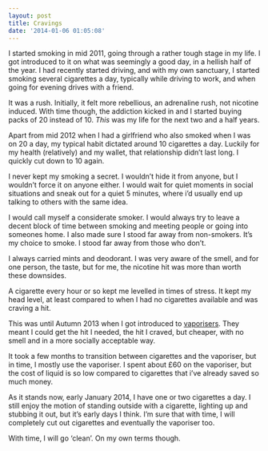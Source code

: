 ```yaml
---
layout: post
title: Cravings
date: '2014-01-06 01:05:08'
---
```


I started smoking in mid 2011, going through a rather tough stage in my life. I got introduced to it on what was seemingly a good day, in a hellish half of the year. I had recently started driving, and with my own sanctuary, I started smoking several cigarettes a day, typically while driving to work, and when going for evening drives with a friend.

It was a rush. Initially, it felt more rebellious, an adrenaline rush, not nicotine induced. With time though, the addiction kicked in and I started buying packs of 20 instead of 10. _This_ was my life for the next two and a half years.

Apart from mid 2012 when I had a girlfriend who also smoked when I was on 20 a day, my typical habit dictated around 10 cigarettes a day. Luckily for my health (relatively) and my wallet, that relationship didn’t last long. I quickly cut down to 10 again.

I never kept my smoking a secret. I wouldn’t hide it from anyone, but I wouldn’t force it on anyone either. I would wait for quiet moments in social situations and sneak out for a quiet 5 minutes, where i’d usually end up talking to others with the same idea.

I would call myself a considerate smoker. I would always try to leave a decent block of time between smoking and meeting people or going into someones home. I also made sure I stood far away from non-smokers. It’s my choice to smoke. I stood far away from those who don’t.

I always carried mints and deodorant. I was very aware of the smell, and for one person, the taste, but for me, the nicotine hit was more than worth these downsides.

A cigarette every hour or so kept me levelled in times of stress. It kept my head level, at least compared to when I had no cigarettes available and was craving a hit.

This was until Autumn 2013 when I got introduced to [vaporisers](http://en.wikipedia.org/wiki/Electronic_cigarette). They meant I could get the hit I needed, the hit I craved, but cheaper, with no smell and in a more socially acceptable way.

It took a few months to transition between cigarettes and the vaporiser, but in time, I mostly use the vaporiser. I spent about £60 on the vaporiser, but the cost of liquid is so low compared to cigarettes that i’ve already saved so much money.

As it stands now, early January 2014, I have one or two cigarettes a day. I still enjoy the motion of standing outside with a cigarette, lighting up and stubbing it out, but it’s early days I think. I’m sure that with time, I will completely cut out cigarettes and eventually the vaporiser too.

With time, I will go ‘clean’. On my own terms though.